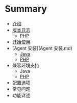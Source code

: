 # Summary

* [介绍](README.md)
* [版本日志](版本日志.md)
   * [PHP](php-release-notemd.md)
* [开始使用](kai-shi-shi-yongmd.md)
* [Agent 安装](Agent 安装.md)
   * [Java](java-agent-install)
   * [PHP](php-agent-install.md)
* 兼容环境支持
   * Java
   * [PHP](php-compatible)
* 配置选项
* 常见问题
* 功能详述


